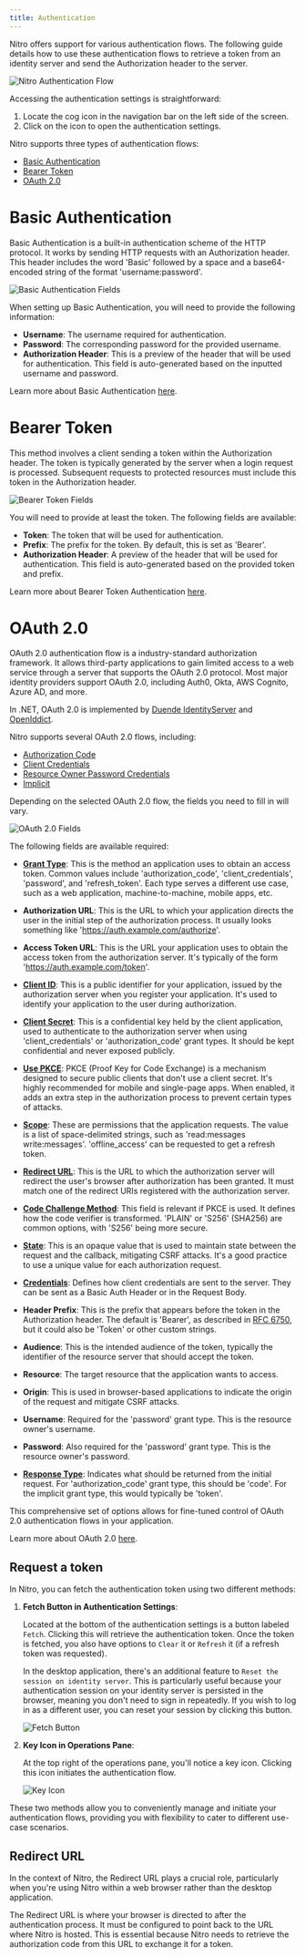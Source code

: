 ```yaml
---
title: Authentication
---
```


Nitro offers support for various authentication flows. The following guide details how to use these authentication flows to retrieve a token from an identity server and send the Authorization header to the server.

![Nitro Authentication Flow](images/auth-0.webp)

Accessing the authentication settings is straightforward:

1. Locate the cog icon in the navigation bar on the left side of the screen.
2. Click on the icon to open the authentication settings.

Nitro supports three types of authentication flows:

- [Basic Authentication](/docs/nitro/documents/authentication#basic-authentication)
- [Bearer Token](/docs/nitro/documents/authentication#bearer-token)
- [OAuth 2.0](/docs/nitro/documents/authentication#oauth-20)

# Basic Authentication

Basic Authentication is a built-in authentication scheme of the HTTP protocol. It works by sending HTTP requests with an Authorization header. This header includes the word 'Basic' followed by a space and a base64-encoded string of the format 'username:password'.

![Basic Authentication Fields](images/auth-1.webp)

When setting up Basic Authentication, you will need to provide the following information:

- **Username**: The username required for authentication.
- **Password**: The corresponding password for the provided username.
- **Authorization Header**: This is a preview of the header that will be used for authentication. This field is auto-generated based on the inputted username and password.

Learn more about Basic Authentication [here](https://en.wikipedia.org/wiki/Basic_access_authentication).

# Bearer Token

This method involves a client sending a token within the Authorization header. The token is typically generated by the server when a login request is processed. Subsequent requests to protected resources must include this token in the Authorization header.

![Bearer Token Fields](images/auth-2.webp)

You will need to provide at least the token. The following fields are available:

- **Token**: The token that will be used for authentication.
- **Prefix**: The prefix for the token. By default, this is set as 'Bearer'.
- **Authorization Header**: A preview of the header that will be used for authentication. This field is auto-generated based on the provided token and prefix.

Learn more about Bearer Token Authentication [here](https://swagger.io/docs/specification/authentication/bearer-authentication/).

# OAuth 2.0

OAuth 2.0 authentication flow is a industry-standard authorization framework. It allows third-party applications to gain limited access to a web service through a server that supports the OAuth 2.0 protocol. Most major identity providers support OAuth 2.0, including Auth0, Okta, AWS Cognito, Azure AD, and more.

In .NET, OAuth 2.0 is implemented by [Duende IdentityServer](https://duendesoftware.com/products/identityserver) and [OpenIddict](https://documentation.openiddict.com/).

Nitro supports several OAuth 2.0 flows, including:

- [Authorization Code](https://auth0.com/docs/flows/authorization-code-flow)
- [Client Credentials](https://auth0.com/docs/flows/client-credentials-flow)
- [Resource Owner Password Credentials](https://auth0.com/docs/flows/resource-owner-password-flow)
- [Implicit](https://auth0.com/docs/get-started/authentication-and-authorization-flow/implicit-flow-with-form-post)

Depending on the selected OAuth 2.0 flow, the fields you need to fill in will vary.

![OAuth 2.0 Fields](images/auth-3.webp)

The following fields are available required:

- **[Grant Type](https://datatracker.ietf.org/doc/html/rfc6749#section-1.3)**: This is the method an application uses to obtain an access token. Common values include 'authorization_code', 'client_credentials', 'password', and 'refresh_token'. Each type serves a different use case, such as a web application, machine-to-machine, mobile apps, etc.

- **Authorization URL**: This is the URL to which your application directs the user in the initial step of the authorization process. It usually looks something like '<https://auth.example.com/authorize>'.

- **Access Token URL**: This is the URL your application uses to obtain the access token from the authorization server. It's typically of the form '<https://auth.example.com/token>'.

- **[Client ID](https://datatracker.ietf.org/doc/html/rfc6749#section-2.2)**: This is a public identifier for your application, issued by the authorization server when you register your application. It's used to identify your application to the user during authorization.

- **[Client Secret](https://datatracker.ietf.org/doc/html/rfc6749#section-2.3.1)**: This is a confidential key held by the client application, used to authenticate to the authorization server when using 'client_credentials' or 'authorization_code' grant types. It should be kept confidential and never exposed publicly.

- **[Use PKCE](https://datatracker.ietf.org/doc/html/rfc7636)**: PKCE (Proof Key for Code Exchange) is a mechanism designed to secure public clients that don't use a client secret. It's highly recommended for mobile and single-page apps. When enabled, it adds an extra step in the authorization process to prevent certain types of attacks.

- **[Scope](https://datatracker.ietf.org/doc/html/rfc6749#section-3.3)**: These are permissions that the application requests. The value is a list of space-delimited strings, such as 'read:messages write:messages'. 'offline_access' can be requested to get a refresh token.

- **[Redirect URL](https://datatracker.ietf.org/doc/html/rfc6749#section-3.1.2)**: This is the URL to which the authorization server will redirect the user's browser after authorization has been granted. It must match one of the redirect URIs registered with the authorization server.

- **[Code Challenge Method](https://datatracker.ietf.org/doc/html/rfc7636#section-4.2)**: This field is relevant if PKCE is used. It defines how the code verifier is transformed. 'PLAIN' or 'S256' (SHA256) are common options, with 'S256' being more secure.

- **[State](https://datatracker.ietf.org/doc/html/rfc6749#section-4.1.1)**: This is an opaque value that is used to maintain state between the request and the callback, mitigating CSRF attacks. It's a good practice to use a unique value for each authorization request.

- **[Credentials](https://datatracker.ietf.org/doc/html/rfc6749#section-2.3)**: Defines how client credentials are sent to the server. They can be sent as a Basic Auth Header or in the Request Body.

- **Header Prefix**: This is the prefix that appears before the token in the Authorization header. The default is 'Bearer', as described in [RFC 6750](https://datatracker.ietf.org/doc/html/rfc6750), but it could also be 'Token' or other custom strings.

- **Audience**: This is the intended audience of the token, typically the identifier of the resource server that should accept the token.

- **Resource**: The target resource that the application wants to access.

- **Origin**: This is used in browser-based applications to indicate the origin of the request and mitigate CSRF attacks.

- **Username**: Required for the 'password' grant type. This is the resource owner's username.

- **Password**: Also required for the 'password' grant type. This is the resource owner's password.

- **[Response Type](https://datatracker.ietf.org/doc/html/rfc6749#section-3.1.1)**: Indicates what should be returned from the initial request. For 'authorization_code' grant type, this should be 'code'. For the implicit grant type, this would typically be 'token'.

This comprehensive set of options allows for fine-tuned control of OAuth 2.0 authentication flows in your application.

Learn more about OAuth 2.0 [here](https://oauth.net/2/).

## Request a token

In Nitro, you can fetch the authentication token using two different methods:

1. **Fetch Button in Authentication Settings**:

   Located at the bottom of the authentication settings is a button labeled `Fetch`. Clicking this will retrieve the authentication token. Once the token is fetched, you also have options to `Clear` it or `Refresh` it (if a refresh token was requested).

   In the desktop application, there's an additional feature to `Reset the session on identity server`. This is particularly useful because your authentication session on your identity server is persisted in the browser, meaning you don't need to sign in repeatedly. If you wish to log in as a different user, you can reset your session by clicking this button.

   ![Fetch Button](images/auth-4.webp)

2. **Key Icon in Operations Pane**:

   At the top right of the operations pane, you'll notice a key icon. Clicking this icon initiates the authentication flow.

   ![Key Icon](images/auth-5.webp)

These two methods allow you to conveniently manage and initiate your authentication flows, providing you with flexibility to cater to different use-case scenarios.

## Redirect URL

In the context of Nitro, the Redirect URL plays a crucial role, particularly when you're using Nitro within a web browser rather than the desktop application.

The Redirect URL is where your browser is directed to after the authentication process. It must be configured to point back to the URL where Nitro is hosted. This is essential because Nitro needs to retrieve the authorization code from this URL to exchange it for a token.
